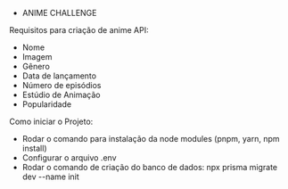  - ANIME CHALLENGE

 Requisitos para criação de anime API:

 - Nome
 - Imagem
 - Gênero
 - Data de lançamento
 - Número de episódios
 - Estúdio de Animação
 - Popularidade

 Como iniciar o Projeto: 

- Rodar o comando para instalação da node modules (pnpm, yarn, npm install)
- Configurar o arquivo .env
- Rodar o comando de criação do banco de dados: npx prisma migrate dev --name init